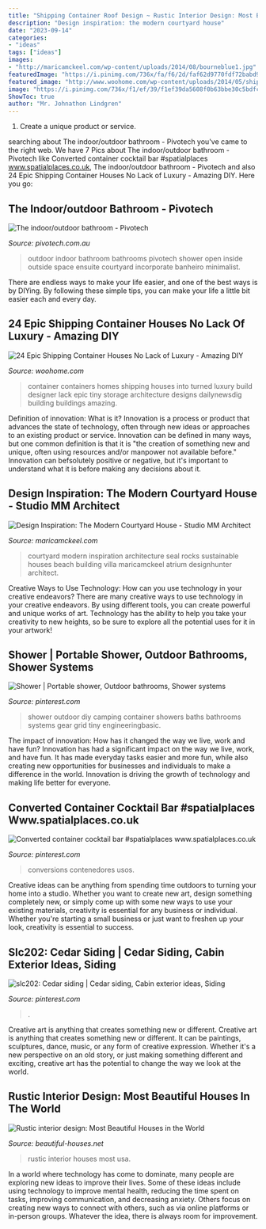 ```yaml
---
title: "Shipping Container Roof Design ~ Rustic Interior Design: Most Beautiful Houses In The World"
description: "Design inspiration: the modern courtyard house"
date: "2023-09-14"
categories:
- "ideas"
tags: ["ideas"]
images:
- "http://maricamckeel.com/wp-content/uploads/2014/08/bourneblue1.jpg"
featuredImage: "https://i.pinimg.com/736x/fa/f6/2d/faf62d9770fdf72babd9687bfa6bf6aa--modern-építészet-modern-houses.jpg"
featured_image: "http://www.woohome.com/wp-content/uploads/2014/05/shipping-container-house-17.jpg"
image: "https://i.pinimg.com/736x/f1/ef/39/f1ef39da5608f0b63bbe30c5bdfc0ee3.jpg"
ShowToc: true
author: "Mr. Johnathon Lindgren"
---
```



1. Create a unique product or service.

	

		
searching about The indoor/outdoor bathroom - Pivotech you've came to the right web. We have 7 Pics about The indoor/outdoor bathroom - Pivotech like Converted container cocktail bar #spatialplaces www.spatialplaces.co.uk, The indoor/outdoor bathroom - Pivotech and also 24 Epic Shipping Container Houses No Lack of Luxury - Amazing DIY. Here you go:
		
    
## The Indoor/outdoor Bathroom - Pivotech

<img loading=lazy src="http://www.pivotech.com.au/wp-content/uploads/2014/08/minimalist-bathrooms.jpg" onerror="this.onerror=null;this.src='https://tse4.mm.bing.net/th?id=OIP.6IfmxOPm8hoiEtU8WJq0DgHaLL&amp;pid=15.1';" alt="The indoor/outdoor bathroom - Pivotech">

_Source: pivotech.com.au_

>outdoor indoor bathroom bathrooms pivotech shower open inside outside space ensuite courtyard incorporate banheiro minimalist. 

	

There are endless ways to make your life easier, and one of the best ways is by DIYing. By following these simple tips, you can make your life a little bit easier each and every day.

    
## 24 Epic Shipping Container Houses No Lack Of Luxury - Amazing DIY

<img loading=lazy src="http://www.woohome.com/wp-content/uploads/2014/05/shipping-container-house-17.jpg" onerror="this.onerror=null;this.src='https://tse1.mm.bing.net/th?id=OIP.22GJn4eXoD6qou5r1wJolAHaJ7&amp;pid=15.1';" alt="24 Epic Shipping Container Houses No Lack of Luxury - Amazing DIY">

_Source: woohome.com_

>container containers homes shipping houses into turned luxury build designer lack epic tiny storage architecture designs dailynewsdig building buildings amazing. 

	

Definition of innovation: What is it?
Innovation is a process or product that advances the state of technology, often through new ideas or approaches to an existing product or service. Innovation can be defined in many ways, but one common definition is that it is "the creation of something new and unique, often using resources and/or manpower not available before." 
Innovation can befsolutely positive or negative, but it's important to understand what it is before making any decisions about it.

    
## Design Inspiration: The Modern Courtyard House - Studio MM Architect

<img loading=lazy src="http://maricamckeel.com/wp-content/uploads/2014/08/bourneblue1.jpg" onerror="this.onerror=null;this.src='https://tse1.mm.bing.net/th?id=OIP.RYzmletmoYwj7RoDILQq9gHaJr&amp;pid=15.1';" alt="Design Inspiration: The Modern Courtyard House - Studio MM Architect">

_Source: maricamckeel.com_

>courtyard modern inspiration architecture seal rocks sustainable houses beach building villa maricamckeel atrium designhunter architect. 

	

Creative Ways to Use Technology: How can you use technology in your creative endeavors?
There are many creative ways to use technology in your creative endeavors. By using different tools, you can create powerful and unique works of art. Technology has the ability to help you take your creativity to new heights, so be sure to explore all the potential uses for it in your artwork!

    
## Shower | Portable Shower, Outdoor Bathrooms, Shower Systems

<img loading=lazy src="https://i.pinimg.com/736x/f1/ef/39/f1ef39da5608f0b63bbe30c5bdfc0ee3.jpg" onerror="this.onerror=null;this.src='https://tse1.mm.bing.net/th?id=OIP.tmTSg1Ri2uWWPJGx_iAHnwHaNK&amp;pid=15.1';" alt="Shower | Portable shower, Outdoor bathrooms, Shower systems">

_Source: pinterest.com_

>shower outdoor diy camping container showers baths bathrooms systems gear grid tiny engineeringbasic. 

	

The impact of innovation: How has it changed the way we live, work and have fun?
Innovation has had a significant impact on the way we live, work, and have fun. It has made everyday tasks easier and more fun, while also creating new opportunities for businesses and individuals to make a difference in the world. Innovation is driving the growth of technology and making life better for everyone.

    
## Converted Container Cocktail Bar #spatialplaces Www.spatialplaces.co.uk

<img loading=lazy src="https://i.pinimg.com/736x/9d/0a/6e/9d0a6e154ec353dbaa6d14e4ef86447c.jpg" onerror="this.onerror=null;this.src='https://tse4.mm.bing.net/th?id=OIP.QPl6q5Z-0gwQ6XicisOetwHaFj&amp;pid=15.1';" alt="Converted container cocktail bar #spatialplaces www.spatialplaces.co.uk">

_Source: pinterest.com_

>conversions contenedores usos. 

	

Creative ideas can be anything from spending time outdoors to turning your home into a studio. Whether you want to create new art, design something completely new, or simply come up with some new ways to use your existing materials, creativity is essential for any business or individual. Whether you're starting a small business or just want to freshen up your look, creativity is essential to success.

    
## Slc202: Cedar Siding | Cedar Siding, Cabin Exterior Ideas, Siding

<img loading=lazy src="https://i.pinimg.com/736x/fa/f6/2d/faf62d9770fdf72babd9687bfa6bf6aa--modern-építészet-modern-houses.jpg" onerror="this.onerror=null;this.src='https://tse2.mm.bing.net/th?id=OIP.rPXOMg9Er1ykbidDbI7pEwHaFj&amp;pid=15.1';" alt="slc202: Cedar siding | Cedar siding, Cabin exterior ideas, Siding">

_Source: pinterest.com_

>. 

	

Creative art is anything that creates something new or different.
Creative art is anything that creates something new or different. It can be paintings, sculptures, dance, music, or any form of creative expression. Whether it's a new perspective on an old story, or just making something different and exciting, creative art has the potential to change the way we look at the world.

    
## Rustic Interior Design: Most Beautiful Houses In The World

<img loading=lazy src="https://3.bp.blogspot.com/-KlUrR69F4J4/VNSZ6MPYmJI/AAAAAAAADiE/LtZ0rn8pZmI/s1600/Rustic%2Binterior%2B22.jpg" onerror="this.onerror=null;this.src='https://tse3.mm.bing.net/th?id=OIP.W3IMUTbBX60xQFOyq38B6AAAAA&amp;pid=15.1';" alt="Rustic interior design: Most Beautiful Houses in the World">

_Source: beautiful-houses.net_

>rustic interior houses most usa. 

	

In a world where technology has come to dominate, many people are exploring new ideas to improve their lives. Some of these ideas include using technology to improve mental health, reducing the time spent on tasks, improving communication, and decreasing anxiety. Others focus on creating new ways to connect with others, such as via online platforms or in-person groups. Whatever the idea, there is always room for improvement.

